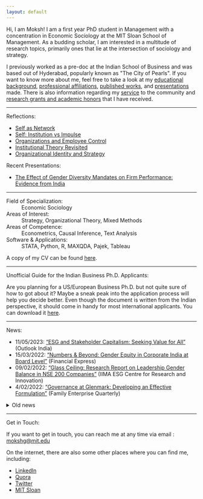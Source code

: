 ```yaml
---
layout: default
---
```


Hi, I am Moksh! I am a first year PhD student in Management with a concentration in Economic Sociology at the MIT Sloan School of Management. As a budding scholar, I am interested in a multitude of research topics, primarily ones that lie at the intersection of sociology and strategy. 

I previously worked as a pre-doc at the Indian School of Business and was based out of Hyderabad, popularly known as "The City of Pearls". If you want to know more about me, feel free to take a look at my [educational background](./education.md), [professional affiliations](./employment.md), [published works](./publications.md), and [presentations](./presentations.md) made. There is also information regarding my [service](./services.md) to the community and [research grants and academic honors](./financials.md) that I have received. 

* * *

<dl>
   <dt> Reflections:</dt> 
</dl>

  + [Self as Network](./reflection1.md)
  + [Self: Institution vs Impulse](./reflection2.md)
  + [Organizations and Employee Control](./reflection3.md)
  + [Institutional Theory Revisited](./reflection4.md)
  + [Organizational Identity and Strategy](./reflection5.md)
    
<dl>
   <dt> Recent Presentations:</dt> 
</dl>

  + [The Effect of Gender Diversity Mandates on Firm
Performance: Evidence from India](./Revised_PPT.pdf)

* * *

<dl>
   <dt>Field of Specialization:</dt>
      <dd> Economic Sociology </dd>
    <dt>Areas of Interest:</dt>
      <dd> Strategy, Organizational Theory, Mixed Methods </dd>
   <dt>Areas of Competence:</dt>
      <dd> Econometrics, Causal Inference, Text Analysis </dd>
    <dt> Software & Applications:</dt>
      <dd> STATA, Python, R, MAXQDA, Pajek, Tableau </dd>
</dl>

A copy of my CV can be found [here](./MokshCV.pdf).

* * *

<dl>
   <dt>Unofficial Guide for the Indian Business Ph.D. Applicants:</dt>
</dl>

Are you planning for a US/European Business Ph.D. but not quite sure of how to got about it? Maybe a sneak peak into the application process will help you decide better. Even though the document is written from the Indian perspective, it should come in handy for most international applicants. You can download it [here](./PhDGuideNew.pdf).

* * *

<dl>
   <dt> News:</dt>
</dl>

+ 11/05/2023: [“ESG and Stakeholder Capitalism: Seeking Value for All”](https://www.outlookindia.com/business/esg-and-stakeholder-capitalism-seeking-value-for-all-news-284879) (Outlook India)
+ 15/03/2022: [“Numbers & Beyond: Gender Equity in Corporate India at Board Level”](https://www.financialexpress.com/education-2/numbers-and-beyond-gender-equity-in-corporate-india-at-board-level/2458723/) (Financial Express)
+ 09/02/2022: [“Glass Ceiling: Research Report on Leadership Gender Balance in NSE 200 Companies”](http://vslir.iima.ac.in:8080/jspui/handle/11718/24912) (IIMA ESG Centre for Research and Innovation)
+ 4/02/2022: [“Governance at Glenmark: Developing an Effective Formulation”](https://www.isb.edu/en/research-thought-leadership/research-centres-institutes/thomas-schmidheiny-centre-for-family-enterprise/practice-outreach/family-enterprise-quarterly--issue-1.html) (Family Enterprise Quarterly)

<details>
<summary>Old news</summary>
<br>
<ul>
   <li>17/12/2021: <a href="https://forms.iimk.ac.in/research/wmc2021/docs/wmc21_conference_proceedings.pdf">“The Interplay between Corporate Sustainability and Organizational Willingness and Ability: Evidence from India”</a> (IIM World Management Conference 2022)</li>
</ul>
</details>

* * *

<dl>
   <dt> Get in Touch:</dt>
</dl>

If you want to get in touch, you can reach me at any time via email : mokshg@mit.edu

On the internet, there are also some other places where you can find me, including:
+ [LinkedIn](https://www.linkedin.com/in/mokshgarg/)
+ [Quora](https://www.quora.com/profile/Moksh-Garg-3)
+ [Twitter](https://twitter.com/moksh_grg)
+ [MIT Sloan](https://mitsloan.mit.edu/programs/phd/moksh-garg)


